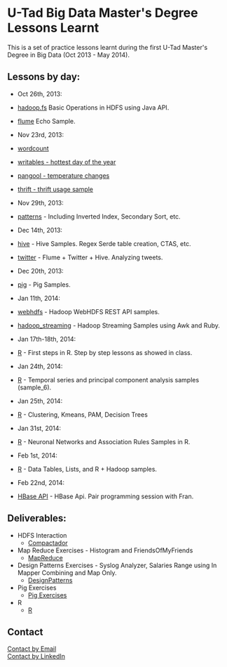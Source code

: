 U-Tad Big Data Master's Degree Lessons Learnt
==============================================

This is a set of practice lessons learnt during the first U-Tad Master's Degree in Big Data (Oct 2013 - May 2014).

Lessons by day:
---------------

* Oct 26th, 2013:
 * [hadoop.fs](./hadoop.fs/src/com/agartime/utad/hdfs/BasicOps.java) Basic Operations in HDFS using Java API.
 * [flume](./flume/001_flume_basic) Echo Sample.

* Nov 23rd, 2013:
 * [wordcount](./mapreduce/001_wordcount/)
 * [writables - hottest day of the year](./mapreduce/002_writables/)
 * [pangool - temperature changes](./mapreduce/003_pangool/)
 * [thrift - thrift usage sample](./mapreduce/004_thrift/)

* Nov 29th, 2013:
 * [patterns](./mapreduce/005_patterns/) - Including Inverted Index, Secondary Sort, etc.

* Dec 14th, 2013:
 * [hive](./hive) - Hive Samples. Regex Serde table creation, CTAS, etc.
 * [twitter](./hive/twitter) - Flume + Twitter + Hive. Analyzing tweets.

* Dec 20th, 2013:
 * [pig](./pig) - Pig Samples.

* Jan 11th, 2014:
 * [webhdfs](./webhdfs) - Hadoop WebHDFS REST API samples.
 * [hadoop_streaming](./hadoop_streaming) - Hadoop Streaming Samples using Awk and Ruby.

* Jan 17th-18th, 2014:
 * [R](./R) - First steps in R. Step by step lessons as showed in class.

* Jan 24th, 2014:
 * [R](./R) - Temporal series and principal component analysis samples (sample_6).

* Jan 25th, 2014:
 * [R](./R) - Clustering, Kmeans, PAM, Decision Trees

* Jan 31st, 2014:
 * [R](./R) - Neuronal Networks and Association Rules Samples in R.

* Feb 1st, 2014:
 * [R](./R) - Data Tables, Lists, and R + Hadoop samples.

* Feb 22nd, 2014:
 * [HBase API](./hbase) - HBase Api. Pair programming session with Fran.

Deliverables:
-------------

* HDFS Interaction
  * [Compactador](./deliverables/compactador)
* Map Reduce Exercises - Histogram and FriendsOfMyFriends
  * [MapReduce](./deliverables/mapreduce)
* Design Patterns Exercises - Syslog Analyzer, Salaries Range using In Mapper Combining and Map Only.
  * [DesignPatterns](./deliverables/designpatterns)
* Pig Exercises 
  * [Pig Exercises](./deliverables/pig)
* R
  * [R](./deliverables/R)

Contact
------- 

[Contact by Email](mailto:antoniogartime@gmail.com)  
[Contact by LinkedIn](http://es.linkedin.com/in/antoniogartime/en)  
